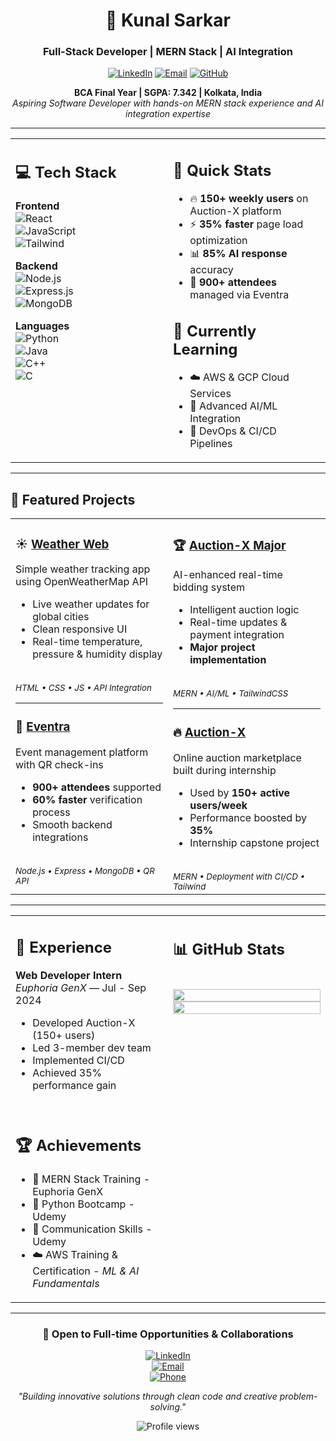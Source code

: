 <div align="center">

# 🚀 Kunal Sarkar  
### Full-Stack Developer | MERN Stack | AI Integration  

[![LinkedIn](https://img.shields.io/badge/LinkedIn-0077B5?style=flat&logo=linkedin)](https://www.linkedin.com/in/kunal-sarkar-592a1230a/)
[![Email](https://img.shields.io/badge/Email-D14836?style=flat&logo=gmail)](mailto:kunalsarkar6290@gmail.com)
[![GitHub](https://img.shields.io/github/followers/kunalsarkar-bit?label=Follow&style=flat&logo=github)](https://github.com/kunalsarkar-bit)

**BCA Final Year | SGPA: 7.342 | Kolkata, India**  
*Aspiring Software Developer with hands-on MERN stack experience and AI integration expertise*

</div>

---

<table>
<tr>
<td width="50%" valign="top">

## 💻 Tech Stack

**Frontend**  
![React](https://img.shields.io/badge/React-61DAFB?style=flat&logo=react&logoColor=black)  
![JavaScript](https://img.shields.io/badge/JavaScript-F7DF1E?style=flat&logo=javascript&logoColor=black)  
![Tailwind](https://img.shields.io/badge/TailwindCSS-38B2AC?style=flat&logo=tailwind-css&logoColor=white)  

**Backend**  
![Node.js](https://img.shields.io/badge/Node.js-43853D?style=flat&logo=node.js)  
![Express.js](https://img.shields.io/badge/Express.js-000000?style=flat&logo=express)  
![MongoDB](https://img.shields.io/badge/MongoDB-4EA94B?style=flat&logo=mongodb)  

**Languages**  
![Python](https://img.shields.io/badge/Python-3776AB?style=flat&logo=python&logoColor=white)  
![Java](https://img.shields.io/badge/Java-ED8B00?style=flat&logo=java&logoColor=white)  
![C++](https://img.shields.io/badge/C++-00599C?style=flat&logo=c%2B%2B)  
![C](https://img.shields.io/badge/C-00599C?style=flat&logo=c&logoColor=white)

</td>
<td width="50%" valign="top">

## 🎯 Quick Stats

- 🔥 **150+ weekly users** on Auction-X platform  
- ⚡ **35% faster** page load optimization  
- 📊 **85% AI response** accuracy  
- 🎫 **900+ attendees** managed via Eventra  

## 🌱 Currently Learning

- ☁️ AWS & GCP Cloud Services  
- 🤖 Advanced AI/ML Integration  
- 🔧 DevOps & CI/CD Pipelines  

</td>
</tr>
</table>

---

## 🚀 Featured Projects

<table>
<tr>
<td width="50%" valign="top">

### ☀️ [Weather Web](https://github.com/kunalsarkar-bit/weatherwebProject)  
Simple weather tracking app using OpenWeatherMap API  
- Live weather updates for global cities  
- Clean responsive UI  
- Real-time temperature, pressure & humidity display  
<br>
<sub><i>HTML • CSS • JS • API Integration</i></sub>

---

### 🎯 [Eventra](https://github.com/kunalsarkar-bit/Eventra)  
Event management platform with QR check-ins  
- **900+ attendees** supported  
- **60% faster** verification process  
- Smooth backend integrations  
<br>
<sub><i>Node.js • Express • MongoDB • QR API</i></sub>

</td>
<td width="50%" valign="top">

### 🏆 [Auction-X Major](https://github.com/kunalsarkar-bit/Auction-X-Major)  
AI-enhanced real-time bidding system  
- Intelligent auction logic  
- Real-time updates & payment integration  
- **Major project implementation**  
<br>
<sub><i>MERN • AI/ML • TailwindCSS</i></sub>

---

### 🔥 [Auction-X](https://github.com/kunalsarkar-bit/Auction-X)  
Online auction marketplace built during internship  
- Used by **150+ active users/week**  
- Performance boosted by **35%**  
- Internship capstone project  
<br>
<sub><i>MERN • Deployment with CI/CD • Tailwind</i></sub>

</td>
</tr>
</table>

---

<table>
<tr>
<td width="50%" valign="top">

## 💼 Experience

**Web Developer Intern**  
*Euphoria GenX* — Jul - Sep 2024  
- Developed Auction-X (150+ users)  
- Led 3-member dev team  
- Implemented CI/CD  
- Achieved 35% performance gain  
<br>

## 🏆 Achievements

- 🏅 MERN Stack Training - Euphoria GenX  
- 🐍 Python Bootcamp - Udemy  
- 📢 Communication Skills - Udemy  
- ☁️ AWS Training & Certification - *ML & AI Fundamentals*  

</td>
<td width="50%" valign="top">

## 📊 GitHub Stats

<br>

<img src="https://github-readme-stats.vercel.app/api?username=kunalsarkar-bit&show_icons=true&theme=dark&hide_border=true&count_private=true" width="100%" />  
<br>
<img src="https://github-readme-streak-stats.herokuapp.com/?user=kunalsarkar-bit&theme=dark&hide_border=true" width="100%" />  

</td>
</tr>
</table>

---

<div align="center">

### 🌟 Open to Full-time Opportunities & Collaborations

[![LinkedIn](https://img.shields.io/badge/Connect-0077B5?style=for-the-badge&logo=linkedin)](https://www.linkedin.com/in/kunal-sarkar-592a1230a/)  
[![Email](https://img.shields.io/badge/Email-D14836?style=for-the-badge&logo=gmail)](mailto:kunalsarkar6290@gmail.com)  
[![Phone](https://img.shields.io/badge/Call-28a745?style=for-the-badge&logo=phone)](tel:+916290613849)  

*"Building innovative solutions through clean code and creative problem-solving."*

<img src="https://komarev.com/ghpvc/?username=kunalsarkar-bit&color=brightgreen" alt="Profile views"/>

</div>
